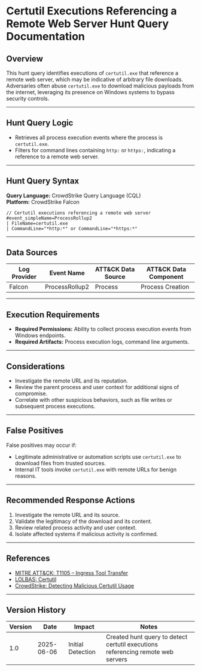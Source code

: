 # Certutil Executions Referencing a Remote Web Server Hunt Query Documentation

## Overview
This hunt query identifies executions of `certutil.exe` that reference a remote web server, which may be indicative of arbitrary file downloads. Adversaries often abuse `certutil.exe` to download malicious payloads from the internet, leveraging its presence on Windows systems to bypass security controls.

---

## Hunt Query Logic

- Retrieves all process execution events where the process is `certutil.exe`.
- Filters for command lines containing `http:` or `https:`, indicating a reference to a remote web server.

---

## Hunt Query Syntax

**Query Language:** CrowdStrike Query Language (CQL)  
**Platform:** CrowdStrike Falcon

```fql
// Certutil executions referencing a remote web server 
#event_simpleName=ProcessRollup2 
| FileName=certutil.exe 
| CommandLine="*http:*" or CommandLine="*https:*"
```

---

## Data Sources

| Log Provider | Event Name       | ATT&CK Data Source  | ATT&CK Data Component  |
|--------------|------------------|---------------------|------------------------|
| Falcon       | ProcessRollup2   | Process             | Process Creation       |

---

## Execution Requirements

- **Required Permissions:** Ability to collect process execution events from Windows endpoints.
- **Required Artifacts:** Process execution logs, command line arguments.

---

## Considerations

- Investigate the remote URL and its reputation.
- Review the parent process and user context for additional signs of compromise.
- Correlate with other suspicious behaviors, such as file writes or subsequent process executions.

---

## False Positives

False positives may occur if:
- Legitimate administrative or automation scripts use `certutil.exe` to download files from trusted sources.
- Internal IT tools invoke `certutil.exe` with remote URLs for benign reasons.

---

## Recommended Response Actions

1. Investigate the remote URL and its source.
2. Validate the legitimacy of the download and its content.
3. Review related process activity and user context.
4. Isolate affected systems if malicious activity is confirmed.

---

## References
- [MITRE ATT&CK: T1105 – Ingress Tool Transfer](https://attack.mitre.org/techniques/T1105/)
- [LOLBAS: Certutil](https://lolbas-project.github.io/lolbas/Binaries/Certutil/)
- [CrowdStrike: Detecting Malicious Certutil Usage](https://www.crowdstrike.com/blog/detecting-malicious-certutil-usage/)

---

## Version History
| Version | Date       | Impact            | Notes                                                                                      |
|---------|------------|-------------------|--------------------------------------------------------------------------------------------|
| 1.0     | 2025-06-06 | Initial Detection | Created hunt query to detect certutil executions referencing remote web servers             |
